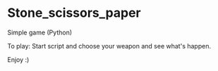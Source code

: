 # Stone_scissors_paper
 Simple game (Python)

To play: Start script and choose your weapon and see what's happen.

Enjoy :)
